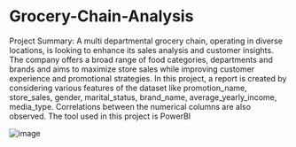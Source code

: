 # Grocery-Chain-Analysis
Project Summary:
A multi departmental grocery chain, operating in diverse locations, is looking to enhance its sales analysis and customer insights.
The company offers a broad range of food categories, departments and brands and aims to maximize store sales while improving customer experience and promotional strategies.
In this project, a report is created by considering various features of the dataset like promotion_name, store_sales, gender, marital_status, brand_name,
average_yearly_income, media_type. Correlations between the numerical columns are also observed.
The tool used in this project is PowerBI

![image](https://github.com/user-attachments/assets/f1fe6117-f818-4072-b03a-dde1443f269e)



